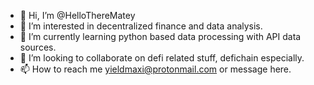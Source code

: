 - 👋 Hi, I’m @HelloThereMatey
- 👀 I’m interested in decentralized finance and data analysis. 
- 🌱 I’m currently learning python based data processing with API data sources. 
- 💞️ I’m looking to collaborate on defi related stuff, defichain especially. 
- 📫 How to reach me yieldmaxi@protonmail.com or message here. 

<!---
HelloThereMatey/HelloThereMatey is a ✨ special ✨ repository because its `README.md` (this file) appears on your GitHub profile.
You can click the Preview link to take a look at your changes.
--->
